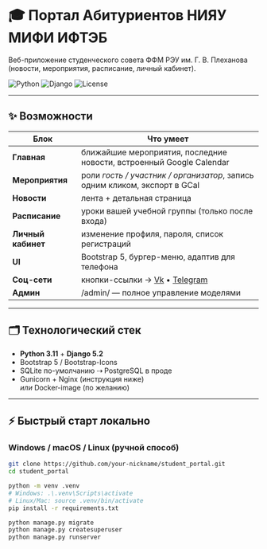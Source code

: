 # 🎓 Портал Абитуриентов НИЯУ МИФИ ИФТЭБ

Веб-приложение студенческого совета ФФМ РЭУ им. Г. В. Плеханова  
(новости, мероприятия, расписание, личный кабинет).

![Python](https://img.shields.io/badge/Python-3.11-blue?logo=python)
![Django](https://img.shields.io/badge/Django-5.2-success?logo=django)
![License](https://img.shields.io/badge/License-MIT-informational)

---

## ✨ Возможности

| Блок | Что умеет |
|------|-----------|
| **Главная** | ближайшие мероприятия, последние новости, встроенный Google Calendar |
| **Мероприятия** | роли _гость / участник / организатор_, запись одним кликом, экспорт в GCal |
| **Новости** | лента + детальная страница |
| **Расписание** | уроки вашей учебной группы (только после входа) |
| **Личный кабинет** | изменение профиля, пароля, список регистраций |
| **UI** | Bootstrap 5, бургер-меню, адаптив для телефона |
| **Соц-сети** | кнопки-ссылки → [Vk](https://vk.com/reusovet) • [Telegram](https://t.me/ffm_sovetreu) |
| **Админ** | /admin/ — полное управление моделями |

---

## 🗂 Технологический стек

* **Python 3.11** + **Django 5.2**
* Bootstrap 5 / Bootstrap-Icons
* SQLite по-умолчанию ⇢ PostgreSQL в проде
* Gunicorn + Nginx (инструкция ниже)  
  _или_ Docker-image (по желанию)

---

## ⚡ Быстрый старт локально

### Windows / macOS / Linux (ручной способ)

```bash
git clone https://github.com/your-nickname/student_portal.git
cd student_portal

python -m venv .venv
# Windows: .\.venv\Scripts\activate
# Linux/Mac: source .venv/bin/activate
pip install -r requirements.txt

python manage.py migrate
python manage.py createsuperuser
python manage.py runserver
